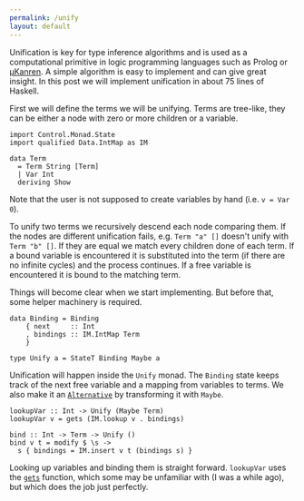 ```yaml
---
permalink: /unify
layout: default
---
```


Unification is key for type inference algorithms and is used as a computational primitive in logic programming languages such as Prolog or [μKanren][1]. A simple algorithm is easy to implement and can give great insight. In this post we will implement unification in about 75 lines of Haskell.

First we will define the terms we will be unifying. Terms are tree-like, they can be either a node with zero or more children or a variable.

    import Control.Monad.State
    import qualified Data.IntMap as IM

    data Term
      = Term String [Term]
      | Var Int
      deriving Show

Note that the user is not supposed to create variables by hand (i.e. `v = Var 0`).

To unify two terms we recursively descend each node comparing them. If the nodes are different unification fails, e.g. `Term "a" []` doesn't unify with `Term "b" []`. If they are equal we match every children done of each term. If a bound variable is encountered it is substituted into the term (if there are no infinite cycles) and the process continues. If a free variable is encountered it is bound to the matching term.

Things will become clear when we start implementing. But before that, some helper machinery is required.

    data Binding = Binding
        { next     :: Int
        , bindings :: IM.IntMap Term
        }

    type Unify a = StateT Binding Maybe a

Unification will happen inside the `Unify` monad. The `Binding` state keeps track of the next free variable and a mapping from variables to terms. We also make it an [`Alternative`][2] by transforming it with `Maybe`.

    lookupVar :: Int -> Unify (Maybe Term)
    lookupVar v = gets (IM.lookup v . bindings)

    bind :: Int -> Term -> Unify ()
    bind v t = modify $ \s ->
      s { bindings = IM.insert v t (bindings s) }

Looking up variables and binding them is straight forward. `lookupVar` uses the [`gets`][3] function, which some may be unfamiliar with (I was a while ago), but which does the job just perfectly.

[1]: /logic
[2]: https://hackage.haskell.org/package/base/docs/Control-Applicative.html#t:Alternative
[3]: http://hackage.haskell.org/package/mtl/docs/Control-Monad-State-Lazy.html#v:gets
